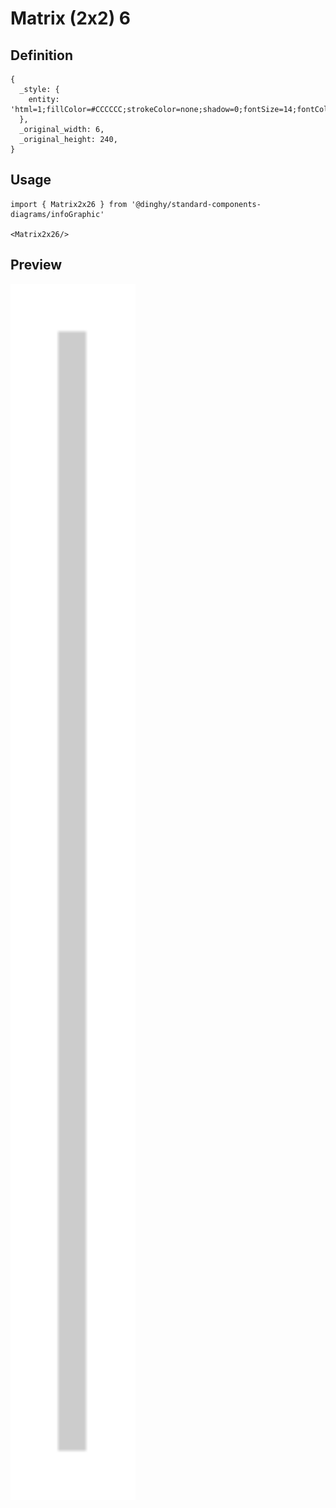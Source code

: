 # Matrix (2x2) 6

## Definition

```
{
  _style: { 
    entity: 'html=1;fillColor=#CCCCCC;strokeColor=none;shadow=0;fontSize=14;fontColor=#FFFFFF;align=center;fontStyle=1;whiteSpace=wrap;rounded=0;',
  },
  _original_width: 6,
  _original_height: 240,
}
```

## Usage

```
import { Matrix2x26 } from '@dinghy/standard-components-diagrams/infoGraphic'

<Matrix2x26/>
```

## Preview

<img src="./matrix-2x2-6.png" width="200"/>
